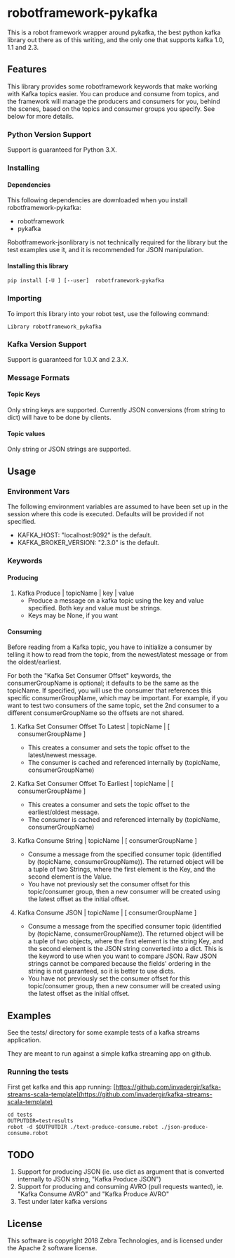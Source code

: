 # robotframework-pykafka

This is a robot framework wrapper around pykafka, the best python kafka library out there as of this writing, and the only one that supports kafka 1.0, 1.1 and 2.3.

## Features

This library provides some robotframework keywords that make working with Kafka topics easier.  You can produce and consume from topics, and the framework will manage the producers and consumers for you, behind the scenes, based on the topics and consumer groups you specify.  See below for more details.

### Python Version Support

Support is guaranteed for Python 3.X.

### Installing

#### Dependencies

This following dependencies are downloaded when you install robotframework-pykafka:

* robotframework
* pykafka

Robotframework-jsonlibrary is not technically required for the library but the test examples use it, and it is recommended for JSON manipulation.

#### Installing this library

```
pip install [-U ] [--user]  robotframework-pykafka
```

### Importing

To import this library into your robot test, use the following command:

```
Library robotframework_pykafka
```

### Kafka Version Support

Support is guaranteed for  1.0.X and 2.3.X.

### Message Formats

#### Topic Keys

Only string keys are supported.  Currently JSON conversions (from string to dict) will have to be done by clients.

#### Topic values

Only string or JSON strings are supported.

## Usage

### Environment Vars

The following environment variables are assumed to have been set up in the session where this code is executed.  Defaults will be provided if not specified.

* KAFKA_HOST:  "localhost:9092" is the default.
* KAFKA_BROKER_VERSION:  "2.3.0" is the default.

### Keywords 

#### Producing

1. Kafka Produce   |  topicName   |  key   |  value
    * Produce a message on a kafka topic using the key and value specified.  Both key and value must be strings.
    * Keys may be None, if you want

#### Consuming

Before reading from a Kafka topic, you have to initialize a consumer by telling it how to read from the topic, from the newest/latest message or from the oldest/earliest.

For both the "Kafka Set Consumer Offset" keywords, the consumerGroupName is optional; it defaults to be the same as the topicName.  If specified, you will use the consumer that references this specific consumerGroupName, which may be important.  For example, if you want to test two consumers of the same topic, set the 2nd consumer to a different consumerGroupName so the offsets are not shared.

1. Kafka Set Consumer Offset To Latest  |  topicName  |  [ consumerGroupName ]
    * This creates a consumer and sets the topic offset to the latest/newest message.
    * The consumer is cached and referenced internally by (topicName, consumerGroupName)

1. Kafka Set Consumer Offset To Earliest  |  topicName  | [ consumerGroupName ]
    * This creates a consumer and sets the topic offset to the earliest/oldest message.
    * The consumer is cached and referenced internally by (topicName, consumerGroupName)

1. Kafka Consume String  |  topicName  | [ consumerGroupName ]
    * Consume a message from the specified consumer topic (identified by (topicName, consumerGroupName)).  The returned object will be a tuple of two Strings, where the first element is the Key, and the second element is the Value.
    * You have not previously set the consumer offset for this topic/consumer group, then a new consumer will be created using the latest offset as the initial offset.

1. Kafka Consume JSON  |  topicName  | [ consumerGroupName ]
    * Consume a message from the specified consumer topic (identified by (topicName, consumerGroupName)).  The returned object will be a tuple of two objects, where the first element is the string Key, and the second element is the JSON string converted into a dict.  This is the keyword to use when you want to compare JSON.  Raw JSON strings cannot be compared because the fields' ordering in the string is not guaranteed, so it is better to use dicts.
    * You have not previously set the consumer offset for this topic/consumer group, then a new consumer will be created using the latest offset as the initial offset.

## Examples

See the tests/ directory for some example tests of a kafka streams application.

They are meant to run against a simple kafka streaming app on github.  

### Running the tests

First get kafka and this app running:  [https://github.com/invadergir/kafka-streams-scala-template](https://github.com/invadergir/kafka-streams-scala-template)

```
cd tests
OUTPUTDIR=testresults
robot -d $OUTPUTDIR ./text-produce-consume.robot ./json-produce-consume.robot
```

## TODO

1. Support for producing JSON (ie. use dict as argument that is converted internally to JSON string, "Kafka Produce JSON")
1. Support for producing and consuming AVRO (pull requests wanted), ie. "Kafka Consume AVRO" and "Kafka Produce AVRO"
1. Test under later kafka versions


## License

This software is copyright 2018 Zebra Technologies, and is licensed under the Apache 2 software license.
